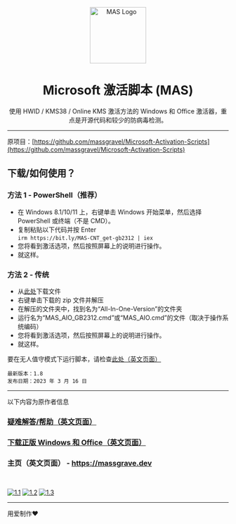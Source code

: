 <p align="center"><img src="https://raw.githubusercontent.com/massgravel/mas-docs/main/logo.png" alt="MAS Logo" height="128"></p>

</p>
<h1 align="center">Microsoft 激活脚本 (MAS)</h1>

<p align="center">使用 HWID / KMS38 / Online KMS 激活方法的 Windows 和 Office 激活器，重点是开源代码和较少的防病毒检测。</p>
<hr>

原项目：[https://github.com/massgravel/Microsoft-Activation-Scripts](https://github.com/massgravel/Microsoft-Activation-Scripts)

## 下载/如何使用？

### 方法 1 - PowerShell（推荐）

-   在 Windows 8.1/10/11 上，右键单击 Windows 开始菜单，然后选择 PowerShell 或终端（不是 CMD）。
-   复制粘贴以下代码并按 Enter\
    `irm https://bit.ly/MAS-CNT_get-gb2312 | iex`
-   您将看到激活选项，然后按照屏幕上的说明进行操作。
-   就这样。

### 方法 2 - 传统

-   从[此处](https://github.com/Myitian/Microsoft-Activation-Scripts-CNTranslated/archive/refs/heads/master.zip)下载文件
-   右键单击下载的 zip 文件并解压
-   在解压的文件夹中，找到名为“All-In-One-Version”的文件夹
-   运行名为“MAS_AIO_GB2312.cmd”或“MAS_AIO.cmd”的文件（取决于操作系统编码）
-   您将看到激活选项，然后按照屏幕上的说明进行操作。
-   就这样。

要在无人值守模式下运行脚本，请检查[此处（英文页面）](https://massgrave.dev/command_line_switches.html)

```
最新版本：1.8
发布日期：2023 年 3 月 16 日
```
<hr>
以下内容为原作者信息


### [疑难解答/帮助（英文页面）](https://massgrave.dev/troubleshoot.html)
### [下载正版 Windows 和 Office（英文页面）](https://massgrave.dev/genuine-installation-media.html)
### 主页（英文页面） - https://massgrave.dev
</br>

[![1.1]][1]
[![1.2]][2]
[![1.3]][3]

[1.1]: https://lookimg.com/images/2023/03/21/QTvjcD.png (无需注册即可与我们聊天)
[1.2]: https://lookimg.com/images/2023/03/21/QTvLyd.png (与我们聊天)
[1.3]: https://lookimg.com/images/2023/03/21/QTvXBJ.png (在推特上关注)

[1]: https://discord.gg/gjJEfq7ux8
[2]: https://t.me/Microsoft_Activation_Scripts
[3]: https://twitter.com/massgravel

---

用爱制作❤️
